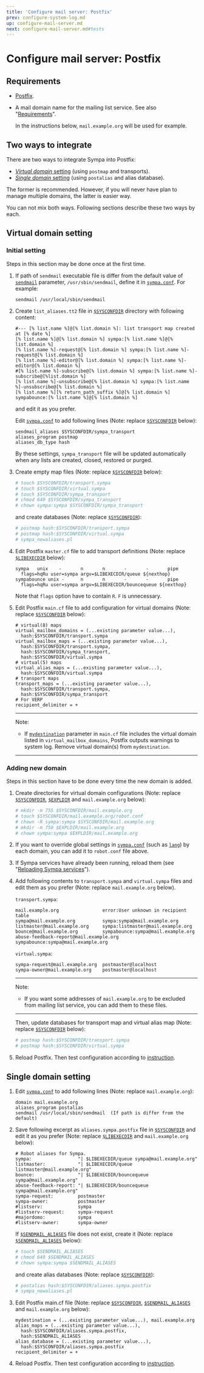 ```yaml
---
title: 'Configure mail server: Postfix'
prev: configure-system-log.md
up: configure-mail-server.md
next: configure-mail-server.md#tests
---
```


Configure mail server: Postfix
==============================

Requirements
------------

  * [Postfix](http://www.postfix.org/).

  * A mail domain name for the mailing list service.
    See also "[Requirements](../requirements.md#network-requirements)".

    In the instructions below, ``mail.example.org`` will be used for example.

Two ways to integrate
---------------------

There are two ways to integrate Sympa into Postfix:

  * [_Virtual domain_ setting](#virtual-domain-setting) (using ``postmap`` and transports).
  * [_Single domain_ setting](#single-domain-setting) (using ``postalias`` and alias database).

The former is recommended.  However, if you will never have plan to manage
multiple domains, the latter is easier way.

You can not mix both ways.  Following sections describe these two ways by each.

Virtual domain setting
----------------------

### Initial setting

Steps in this section may be done once at the first time.

  1. If path of ``sendmail`` executable file is differ from the default value
     of [``sendmail``](/gpldoc/man/sympa_config.5.html#sendmail) parameter,
     ``/usr/sbin/sendmail``, define it in
     [``sympa.conf``](../layout.md#config).  For example:

     ``` code
     sendmail /usr/local/sbin/sendmail
     ```

  2. Create `list_aliases.tt2` file in
     [``$SYSCONFDIR``](../layout.md#sysconfdir) directory with following
     content:
     ``` code
     #--- [% list.name %]@[% list.domain %]: list transport map created at [% date %]
     [% list.name %]@[% list.domain %] sympa:[% list.name %]@[% list.domain %]
     [% list.name %]-request@[% list.domain %] sympa:[% list.name %]-request@[% list.domain %]
     [% list.name %]-editor@[% list.domain %] sympa:[% list.name %]-editor@[% list.domain %]
     #[% list.name %]-subscribe@[% list.domain %] sympa:[% list.name %]-subscribe@[%list.domain %]
     [% list.name %]-unsubscribe@[% list.domain %] sympa:[% list.name %]-unsubscribe@[% list.domain %]
     [% list.name %][% return_path_suffix %]@[% list.domain %] sympabounce:[% list.name %]@[% list.domain %]
     ```
     and edit it as you prefer.

     Edit [``sympa.conf``](../layout.md#config) to add following lines (Note:
     replace [``$SYSCONFDIR``](../layout.md#sysconfdir) below):
     ``` code
     sendmail_aliases $SYSCONFDIR/sympa_transport
     aliases_program postmap
     aliases_db_type hash
     ```
     By these settings, ``sympa_transport`` file will be updated automatically
     when any lists are created, closed, restored or purged.

  3. Create empty map files (Note:
     replace [``$SYSCONFDIR``](../layout.md#sysconfdir) below):
     ``` bash
     # touch $SYSCONFDIR/transport.sympa
     # touch $SYSCONFDIR/virtual.sympa
     # touch $SYSCONFDIR/sympa_transport
     # chmod 640 $SYSCONFDIR/sympa_transport
     # chown sympa:sympa $SYSCONFDIR/sympa_transport
     ```
     and create databases (Note:
     replace [``$SYSCONFDIR``](../layout.md#sysconfdir)):
     ``` bash
     # postmap hash:$SYSCONFDIR/transport.sympa
     # postmap hash:$SYSCONFDIR/virtual.sympa
     # sympa_newaliases.pl
     ```

  4. Edit Postfix ``master.cf`` file to add transport definitions (Note:
     replace [``$LIBEXECDIR``](../layout.md#libexecdir) below):
     ``` code
     sympa   unix    -       n       n       -       -       pipe
       flags=hqRu user=sympa argv=$LIBEXECDIR/queue ${nexthop}
     sympabounce unix -      n       n       -       -       pipe
       flags=hqRu user=sympa argv=$LIBEXECDIR/bouncequeue ${nexthop}
     ```
     Note that ``flags`` option have to contain ``R``. ``F`` is unnecessary.

  5. Edit Postfix ``main.cf`` file to add configuration for virtual domains
     (Note: replace [``$SYSCONFDIR``](../layout.md#sysconfdir) below):
     ``` code
     # virtual(8) maps
     virtual_mailbox_domains = (...existing parameter value...),
       hash:$SYSCONFDIR/transport.sympa
     virtual_mailbox_maps = (...existing parameter value...),
       hash:$SYSCONFDIR/transport.sympa,
       hash:$SYSCONFDIR/sympa_transport,
       hash:$SYSCONFDIR/virtual.sympa
     # virtual(5) maps
     virtual_alias_maps = (...existing parameter value...),
       hash:$SYSCONFDIR/virtual.sympa
     # transport maps
     transport_maps = (...existing parameter value...),
       hash:$SYSCONFDIR/transport.sympa,
       hash:$SYSCONFDIR/sympa_transport
     # For VERP
     recipient_delimiter = +
     ```

     ----
     Note:

       * If
         [``mydestination``](http://www.postfix.org/postconf.5.html#mydestination)
         parameter in ``main.cf`` file includes the virtual domain listed in
         ``virtual_mailbox_domains``, Postfix outputs warnings to system log.
         Remove virtual domain(s) from ``mydestination``.

     ----

### Adding new domain

Steps in this section have to be done every time the new domain is added.

  1. Create directories for virtual domain configurations (Note:
     replace [``$SYSCONFDIR``](../layout.md#sysconfdir),
     [``$EXPLDIR``](../layout.md#expldir) and ``mail.example.org`` below):
     ``` bash
     # mkdir -m 755 $SYSCONFDIR/mail.example.org
     # touch $SYSCONFDIR/mail.example.org/robot.conf
     # chown -R sympa:sympa $SYSCONFDIR/mail.example.org
     # mkdir -m 750 $EXPLDIR/mail.example.org
     # chown sympa:sympa $EXPLDIR/mail.example.org
     ```

  2. If you want to override global settings in
     [``sympa.conf``](../layout.md#config) (such as
     [``lang``](/gpldoc/man/sympa_config.5.html#lang)) by each domain, you can add it
     to ``robot.conf`` file above.

  3. If Sympa services have already been running, reload them
     (see "[Reloading Sympa services](../admin/services.md#reloading-sympa-services)").

  4. Add following contents to ``transport.sympa`` and ``virtual.sympa`` files
     and edit them as you prefer (Note: replace ``mail.example.org`` below).

     ``transport.sympa``:
     ``` code
     mail.example.org                error:User unknown in recipient table
     sympa@mail.example.org          sympa:sympa@mail.example.org
     listmaster@mail.example.org     sympa:listmaster@mail.example.org
     bounce@mail.example.org         sympabounce:sympa@mail.example.org
     abuse-feedback-report@mail.example.org  sympabounce:sympa@mail.example.org

     ```

     ``virtual.sympa``:
     ``` code
     sympa-request@mail.example.org  postmaster@localhost
     sympa-owner@mail.example.org    postmaster@localhost

     ```

     ----
     Note:

       * If you want some addresses of ``mail.example.org`` to be excluded
         from mailing list service, you can add them to these files.

     ----

     Then, update databases for transport map and virtual alias map (Note:
     replace [``$SYSCONFDIR``](../layout.md#sysconfdir) below):
     ``` bash
     # postmap hash:$SYSCONFDIR/transport.sympa
     # postmap hash:$SYSCONFDIR/virtual.sympa
     ```

  5. Reload Postfix.
     Then test configuration according to
     [instruction](configure-mail-server.md#tests).

Single domain setting
---------------------

  1. Edit [``sympa.conf``](../layout.md#config) to add following lines (Note:
     replace ``mail.example.org``):
     ``` code
     domain mail.example.org
     aliases_program postalias
     sendmail /usr/local/sbin/sendmail  (If path is differ from the default)
     ```

  2. Save following excerpt as ``aliases.sympa.postfix`` file in
     [``$SYSCONFDIR``](../layout.md#sysconfdir) and edit it as you prefer
     (Note: replace [``$LIBEXECDIR``](../layout.md#libexecdir) and
     ``mail.example.org`` below):
     ``` code
     # Robot aliases for Sympa.
     sympa:                 "| $LIBEXECDIR/queue sympa@mail.example.org"
     listmaster:            "| $LIBEXECDIR/queue listmaster@mail.example.org"
     bounce:                "| $LIBEXECDIR/bouncequeue sympa@mail.example.org"
     abuse-feedback-report: "| $LIBEXECDIR/bouncequeue sympa@mail.example.org"
     sympa-request:         postmaster
     sympa-owner:           postmaster
     #listserv:             sympa
     #listserv-request:     sympa-request
     #majordomo:            sympa
     #listserv-owner:       sympa-owner
     ```

     If [``$SENDMAIL_ALIASES``](../layout.md#sendmail_aliases) file does not
     exist, create it (Note:
     replace [``$SENDMAIL_ALIASES``](../layout.md#sendmail_aliases) below):
     ``` bash
     # touch $SENDMAIL_ALIASES
     # chmod 640 $SENDMAIL_ALIASES
     # chown sympa:sympa $SENDMAIL_ALIASES
     ```
     and create alias databases (Note:
     replace [``$SYSCONFDIR``](../layout.md#sysconfdir)):
     ``` bash
     # postalias hash:$SYSCONFDIR/aliases.sympa.postfix
     # sympa_newaliases.pl
     ```

  3. Edit Postfix main.cf file (Note:
     replace [``$SYSCONFDIR``](../layout.md#sysconfdir),
     [``$SENDMAIL_ALIASES``](../layout.md#sendmail_aliases) and
     ``mail.example.org`` below):
     ``` code
     mydestination = (...existing parameter value...), mail.example.org
     alias_maps = (...existing parameter value...),
       hash:$SYSCONFDIR/aliases.sympa.postfix,
       hash:$SENDMAIL_ALIASES
     alias_database = (...existing parameter value...),
       hash:$SYSCONFDIR/aliases.sympa.postfix
     recipient_delimiter = +
     ```

  4. Reload Postfix.
     Then test configuration according to
     [instruction](configure-mail-server.md#tests).


